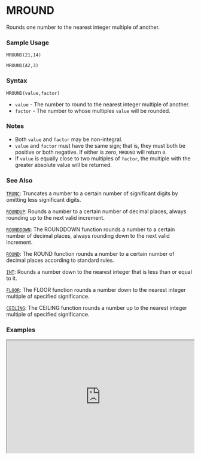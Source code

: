 # MROUND

Rounds one number to the nearest integer multiple of another.

### Sample Usage

`MROUND(21,14)`

`MROUND(A2,3)`

### Syntax

`MROUND(value,factor)`

* `value` - The number to round to the nearest integer multiple of another.
* `factor` - The number to whose multiples `value` will be rounded.

### Notes

* Both `value` and `factor` may be non-integral.
* `value` and `factor` must have the same sign; that is, they must both be positive or both negative. If either is zero, `MROUND` will return `0`.
* If `value` is equally close to two multiples of `factor`, the multiple with the greater absolute value will be returned.

### See Also

[`TRUNC`](https://support.google.com/docs/answer/3093588): Truncates a number to a certain number of significant digits by omitting less significant digits.

[`ROUNDUP`](https://support.google.com/docs/answer/3093443): Rounds a number to a certain number of decimal places, always rounding up to the next valid increment.

[`ROUNDDOWN`](https://support.google.com/docs/answer/3093442): The ROUNDDOWN function rounds a number to a certain number of decimal places, always rounding down to the next valid increment.

[`ROUND`](https://support.google.com/docs/answer/3093440): The ROUND function rounds a number to a certain number of decimal places according to standard rules.

[`INT`](https://support.google.com/docs/answer/3093490): Rounds a number down to the nearest integer that is less than or equal to it.

[`FLOOR`](https://support.google.com/docs/answer/3093487): The FLOOR function rounds a number down to the nearest integer multiple of specified significance.

[`CEILING`](https://support.google.com/docs/answer/3093471): The CEILING function rounds a number up to the nearest integer multiple of specified significance.

### Examples

<iframe height="300" src="https://docs.google.com/spreadsheet/pub?key=0As3tAuweYU9QdEhxb0Y2NG9nZ0duNHhWRVRNeFZnUEE&output=html" width="500"></iframe>
